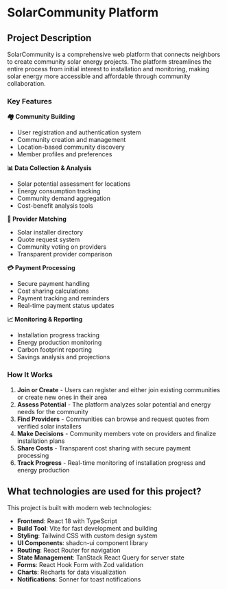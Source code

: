 
# SolarCommunity Platform

## Project Description

SolarCommunity is a comprehensive web platform that connects neighbors to create community solar energy projects. The platform streamlines the entire process from initial interest to installation and monitoring, making solar energy more accessible and affordable through community collaboration.

### Key Features

**🏘️ Community Building**
- User registration and authentication system
- Community creation and management
- Location-based community discovery
- Member profiles and preferences

**📊 Data Collection & Analysis**
- Solar potential assessment for locations
- Energy consumption tracking
- Community demand aggregation
- Cost-benefit analysis tools

**🔗 Provider Matching**
- Solar installer directory
- Quote request system
- Community voting on providers
- Transparent provider comparison

**💳 Payment Processing**
- Secure payment handling
- Cost sharing calculations
- Payment tracking and reminders
- Real-time payment status updates

**📈 Monitoring & Reporting**
- Installation progress tracking
- Energy production monitoring
- Carbon footprint reporting
- Savings analysis and projections

### How It Works

1. **Join or Create** - Users can register and either join existing communities or create new ones in their area
2. **Assess Potential** - The platform analyzes solar potential and energy needs for the community
3. **Find Providers** - Communities can browse and request quotes from verified solar installers
4. **Make Decisions** - Community members vote on providers and finalize installation plans
5. **Share Costs** - Transparent cost sharing with secure payment processing
6. **Track Progress** - Real-time monitoring of installation progress and energy production

## What technologies are used for this project?

This project is built with modern web technologies:

- **Frontend**: React 18 with TypeScript
- **Build Tool**: Vite for fast development and building
- **Styling**: Tailwind CSS with custom design system
- **UI Components**: shadcn-ui component library
- **Routing**: React Router for navigation
- **State Management**: TanStack React Query for server state
- **Forms**: React Hook Form with Zod validation
- **Charts**: Recharts for data visualization
- **Notifications**: Sonner for toast notifications


